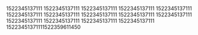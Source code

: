 1522345137111
1522345137111
1522345137111
1522345137111
1522345137111
1522345137111
1522345137111
1522345137111
1522345137111
1522345137111
1522345137111
1522345137111
1522345137111
1522345137111
15223451371111522359611450